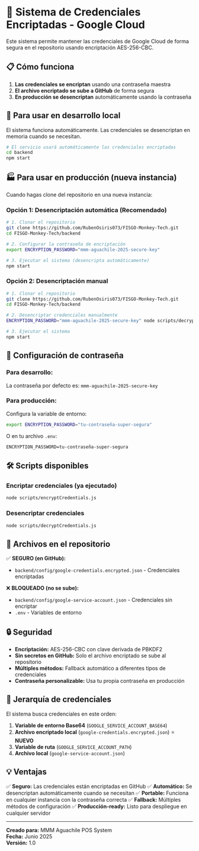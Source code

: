 # 🔐 Sistema de Credenciales Encriptadas - Google Cloud

Este sistema permite mantener las credenciales de Google Cloud de forma segura en el repositorio usando encriptación AES-256-CBC.

## 📋 Cómo funciona

1. **Las credenciales se encriptan** usando una contraseña maestra
2. **El archivo encriptado se sube a GitHub** de forma segura
3. **En producción se desencriptan** automáticamente usando la contraseña

## 🚀 Para usar en desarrollo local

El sistema funciona automáticamente. Las credenciales se desencriptan en memoria cuando se necesitan.

```bash
# El servicio usará automáticamente las credenciales encriptadas
cd backend
npm start
```

## 🏭 Para usar en producción (nueva instancia)

Cuando hagas clone del repositorio en una nueva instancia:

### Opción 1: Desencriptación automática (Recomendado)
```bash
# 1. Clonar el repositorio
git clone https://github.com/RubenOsiris073/FISGO-Monkey-Tech.git
cd FISGO-Monkey-Tech/backend

# 2. Configurar la contraseña de encriptación
export ENCRYPTION_PASSWORD="mmm-aguachile-2025-secure-key"

# 3. Ejecutar el sistema (desencripta automáticamente)
npm start
```

### Opción 2: Desencriptación manual
```bash
# 1. Clonar el repositorio
git clone https://github.com/RubenOsiris073/FISGO-Monkey-Tech.git
cd FISGO-Monkey-Tech/backend

# 2. Desencriptar credenciales manualmente
ENCRYPTION_PASSWORD="mmm-aguachile-2025-secure-key" node scripts/decryptCredentials.js

# 3. Ejecutar el sistema
npm start
```

## 🔑 Configuración de contraseña

### Para desarrollo:
La contraseña por defecto es: `mmm-aguachile-2025-secure-key`

### Para producción:
Configura la variable de entorno:
```bash
export ENCRYPTION_PASSWORD="tu-contraseña-super-segura"
```

O en tu archivo `.env`:
```
ENCRYPTION_PASSWORD=tu-contraseña-super-segura
```

## 🛠️ Scripts disponibles

### Encriptar credenciales (ya ejecutado)
```bash
node scripts/encryptCredentials.js
```

### Desencriptar credenciales
```bash
node scripts/decryptCredentials.js
```

## 📁 Archivos en el repositorio

✅ **SEGURO (en GitHub):**
- `backend/config/google-credentials.encrypted.json` - Credenciales encriptadas

❌ **BLOQUEADO (no se sube):**
- `backend/config/google-service-account.json` - Credenciales sin encriptar
- `.env` - Variables de entorno

## 🔒 Seguridad

- **Encriptación:** AES-256-CBC con clave derivada de PBKDF2
- **Sin secretos en GitHub:** Solo el archivo encriptado se sube al repositorio
- **Múltiples métodos:** Fallback automático a diferentes tipos de credenciales
- **Contraseña personalizable:** Usa tu propia contraseña en producción

## 🎯 Jerarquía de credenciales

El sistema busca credenciales en este orden:

1. **Variable de entorno Base64** (`GOOGLE_SERVICE_ACCOUNT_BASE64`)
2. **Archivo encriptado local** (`google-credentials.encrypted.json`) ⭐ **NUEVO**
3. **Variable de ruta** (`GOOGLE_SERVICE_ACCOUNT_PATH`)
4. **Archivo local** (`google-service-account.json`)

## 💡 Ventajas

✅ **Seguro:** Las credenciales están encriptadas en GitHub
✅ **Automático:** Se desencriptan automáticamente cuando se necesitan
✅ **Portable:** Funciona en cualquier instancia con la contraseña correcta
✅ **Fallback:** Múltiples métodos de configuración
✅ **Producción-ready:** Listo para despliegue en cualquier servidor

---

**Creado para:** MMM Aguachile POS System  
**Fecha:** Junio 2025  
**Versión:** 1.0